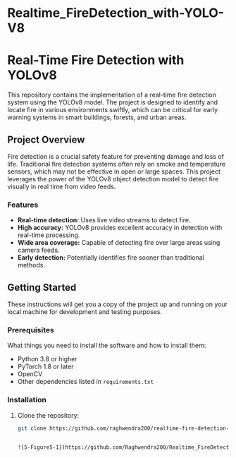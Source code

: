 # Realtime_FireDetection_with-YOLO-V8
# Real-Time Fire Detection with YOLOv8

This repository contains the implementation of a real-time fire detection system using the YOLOv8 model. The project is designed to identify and locate fire in various environments swiftly, which can be critical for early warning systems in smart buildings, forests, and urban areas.

## Project Overview

Fire detection is a crucial safety feature for preventing damage and loss of life. Traditional fire detection systems often rely on smoke and temperature sensors, which may not be effective in open or large spaces. This project leverages the power of the YOLOv8 object detection model to detect fire visually in real time from video feeds.

### Features

- **Real-time detection:** Uses live video streams to detect fire.
- **High accuracy:** YOLOv8 provides excellent accuracy in detection with real-time processing.
- **Wide area coverage:** Capable of detecting fire over large areas using camera feeds.
- **Early detection:** Potentially identifies fire sooner than traditional methods.

## Getting Started

These instructions will get you a copy of the project up and running on your local machine for development and testing purposes.

### Prerequisites

What things you need to install the software and how to install them:

- Python 3.8 or higher
- PyTorch 1.8 or later
- OpenCV
- Other dependencies listed in `requirements.txt`

### Installation

1. Clone the repository:
   ```bash
   git clone https://github.com/raghwendra200/realtime-fire-detection-yolov8.git


   ![5-Figure5-1](https://github.com/Raghwendra200/Realtime_FireDetection_with-YOLO-V8/assets/168658417/9d6bde4a-81e4-489a-af8b-7e9babdaacee)

